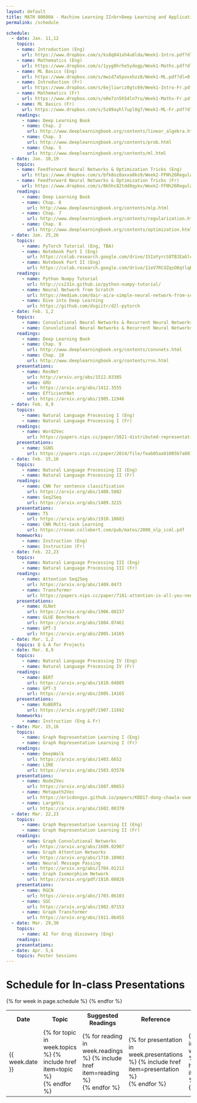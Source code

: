 ```yaml
---
layout: default
title: MATH 80600A - Machine Learning II<br>Deep Learning and Applications
permalink: /schedule

schedule:
  - date: Jan. 11,12
    topics:
    - name: Introduction (Eng)
      url: https://www.dropbox.com/s/ks8q841oh4u6lda/Week1-Intro.pdf?dl=0
    - name: Mathematics (Eng)
      url: https://www.dropbox.com/s/1yyg8hrhe5ydogp/Week1-Maths.pdf?dl=0
    - name: ML Basics (Eng)
      url: https://www.dropbox.com/s/mwid7a5povxhzz8/Week1-ML.pdf?dl=0
    - name: Introduction (Fr)
      url: https://www.dropbox.com/s/6ejliwrcz0gtc69/Week1-Intro-Fr.pdf?dl=0
    - name: Mathematics (Fr)
      url: https://www.dropbox.com/s/o0e7zn5h54ln7ru/Week1-Maths-Fr.pdf?dl=0
    - name: ML Basics (Fr)
      url: https://www.dropbox.com/s/5z89ayhl7upl0g7/Week1-ML-Fr.pdf?dl=0
    readings:
      - name: Deep Learning Book
      - name: Chap. 2
        url: http://www.deeplearningbook.org/contents/linear_algebra.html
      - name: Chap. 3
        url: http://www.deeplearningbook.org/contents/prob.html
      - name: Chap. 5
        url: http://www.deeplearningbook.org/contents/ml.html
  - date: Jan. 18,19
    topics:
    - name: Feedforward Neural Networks & Optimization Tricks (Eng)
      url: https://www.dropbox.com/s/bfk8oz8axxa8ks9/Week2-FFN%26Regularization.pdf?dl=0
    - name: Feedforward Neural Networks & Optimization Tricks (Fr)
      url: https://www.dropbox.com/s/0khhc82tdd0qykv/Week2-FFN%26Regularization-Fr.pdf?dl=0
    readings:
      - name: Deep Learning Book
      - name: Chap. 6
        url: http://www.deeplearningbook.org/contents/mlp.html
      - name: Chap. 7
        url: http://www.deeplearningbook.org/contents/regularization.html
      - name: Chap. 8
        url: http://www.deeplearningbook.org/contents/optimization.html
  - date: Jan. 25,26
    topics:
      - name: PyTorch Tutorial (Eng, TBA)
      - name: Notebook Part I (Eng)
        url: https://colab.research.google.com/drive/1SIaYyrcS8TBJEaGlcWZXaBQft6mnlTCh?usp=share_link
      - name: Notebook Part II (Eng)
        url: https://colab.research.google.com/drive/11eV7RCdZqsO8qtlqB064SDxwyPiBfEO4?usp=share_link
    readings:
      - name: Python Numpy Tutorial
        url: http://cs231n.github.io/python-numpy-tutorial/
      - name: Neural Network from Scratch
        url: https://medium.com/dair-ai/a-simple-neural-network-from-scratch-with-pytorch-and-google-colab-c7f3830618e0
      - name: Dive into Deep Learning
        url: https://github.com/dsgiitr/d2l-pytorch
  - date: Feb. 1,2
    topics:
      - name: Convolutional Neural Networks & Recurrent Neural Networks (Eng)
      - name: Convolutional Neural Networks & Recurrent Neural Networks (Fr)
    readings:
      - name: Deep Learning Book
      - name: Chap. 9
        url: http://www.deeplearningbook.org/contents/convnets.html
      - name: Chap. 10
        url: http://www.deeplearningbook.org/contents/rnn.html
    presentations:
      - name: ResNet
        url: http://arxiv.org/abs/1512.03385
      - name: GRU
        url: https://arxiv.org/abs/1412.3555
      - name: EfficientNet
        url: https://arxiv.org/abs/1905.11946
  - date: Feb. 8,9
    topics:
      - name: Natural Language Processing I (Eng)
      - name: Natural Language Processing I (Fr)
    readings:
      - name: Word2Vec
        url: https://papers.nips.cc/paper/5021-distributed-representations-of-words-and-phrases-and-their-compositionality.pdf
    presentations:
      - name: SGNS
        url: https://papers.nips.cc/paper/2014/file/feab05aa91085b7a8012516bc3533958-Paper.pdf
  - date: Feb. 15,16
    topics:
      - name: Natural Language Processing II (Eng)
      - name: Natural Language Processing II (Fr)
    readings:
      - name: CNN for sentence classification
        url: https://arxiv.org/abs/1408.5882
      - name: Seq2Seq
        url: https://arxiv.org/abs/1409.3215
    presentations:
      - name: T5
        url: https://arxiv.org/abs/1910.10683
      - name: CNN Multi-task Learning
        url: https://ronan.collobert.com/pub/matos/2008_nlp_icml.pdf
    homeworks:
      - name: Instruction (Eng)
      - name: Instruction (Fr)
  - date: Feb. 22,23
    topics:
      - name: Natural Language Processing III (Eng)
      - name: Natural Language Processing III (Fr)
    readings:
      - name: Attention Seq2Seq
        url: https://arxiv.org/abs/1409.0473
      - name: Transformer
        url: https://papers.nips.cc/paper/7181-attention-is-all-you-need.pdf
    presentations:
      - name: XLNet
        url: https://arxiv.org/abs/1906.08237
      - name: GLUE Benchmark
        url: https://arxiv.org/abs/1804.07461
      - name: GPT-3
        url: https://arxiv.org/abs/2005.14165 
  - date: Mar. 1,2
    topics: Q & A for Projects
  - date: Mar. 8,9
    topics:
      - name: Natural Language Processing IV (Eng)
      - name: Natural Language Processing IV (Fr)
    readings:
      - name: BERT
        url: https://arxiv.org/abs/1810.04805
      - name: GPT-3
        url: https://arxiv.org/abs/2005.14165
    presentations:
      - name: RoBERTa
        url: https://arxiv.org/pdf/1907.11692
    homeworks:
      - name: Instruction (Eng & Fr)
  - date: Mar. 15,16
    topics:
      - name: Graph Representation Learning I (Eng)
      - name: Graph Representation Learning I (Fr)
    readings:
      - name: DeepWalk
        url: https://arxiv.org/abs/1403.6652
      - name: LINE
        url: https://arxiv.org/abs/1503.03578
    presentations:
      - name: Node2Vec
        url: https://arxiv.org/abs/1607.00653
      - name: Metapath2Vec
        url: https://ericdongyx.github.io/papers/KDD17-dong-chawla-swami-metapath2vec.pdf
      - name: LargeVis
        url: https://arxiv.org/abs/1602.00370
  - date: Mar. 22,23
    topics:
      - name: Graph Representation Learning II (Eng)
      - name: Graph Representation Learning II (Fr)
    readings:
      - name: Graph Convolutional Networks
        url: https://arxiv.org/abs/1609.02907
      - name: Graph Attention Networks
        url: https://arxiv.org/abs/1710.10903
      - name: Neural Message Passing
        url: https://arxiv.org/abs/1704.01212
      - name: Graph Isomorphism Network
        url: https://arxiv.org/pdf/1810.00826
    presentations:
      - name: RGCN
        url: https://arxiv.org/abs/1703.06103
      - name: SGC
        url: https://arxiv.org/abs/1902.07153
      - name: Graph Transformer
        url: https://arxiv.org/abs/1911.06455
  - date: Mar. 29,30
    topics:
      - name: AI for drug discovery (Eng)
    readings:
    presentations:
  - date: Apr. 5,6
    topics: Poster Sessions
---
```


# Schedule for In-class Presentations

<table>
<colgroup>
<col width="15%" />
<col width="45%" />
<col width="25%" />
<col width="15%" />
<col width="15%" />
</colgroup>
  <tr>
    <th>Date</th>
    <th>Topic</th>
    <th>Suggested Readings</th>
    <th>Reference</th>
    <th>Homework</th>
  </tr>
  {% for week in page.schedule %}
    <tr>
      <td>{{ week.date }}</td>
      <td>
      {% for topic in week.topics %}
        {% include href item=topic %}<br>
      {% endfor %}
      </td>
      <td>
      {% for reading in week.readings %}
        {% include href item=reading %}<br>
      {% endfor %}
      </td>
      <td>
      {% for presentation in week.presentations %}
        {% include href item=presentation %}<br>
      {% endfor %}
      </td>
      <td>
      {% for homework in week.homeworks %}
        {% include href item=homework %}<br>
      {% endfor %}
      </td>
    </tr>
  {% endfor %}
</table>

